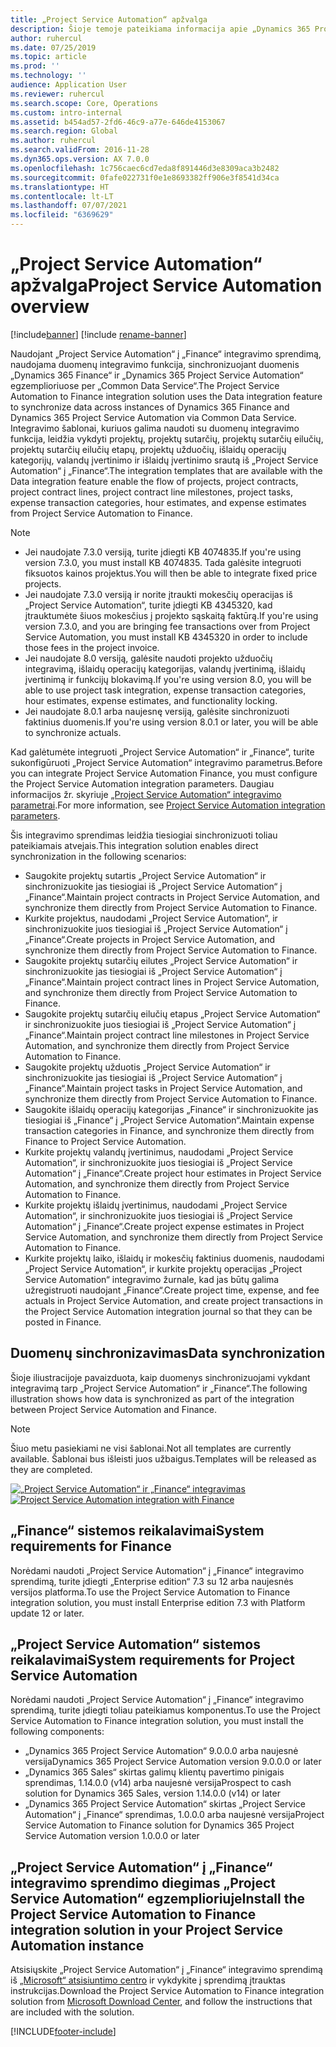```yaml
---
title: „Project Service Automation“ apžvalga
description: Šioje temoje pateikiama informacija apie „Dynamics 365 Project Service Automation“ į „Dynamics 365 Finance“ integravimo sprendimą.
author: ruhercul
ms.date: 07/25/2019
ms.topic: article
ms.prod: ''
ms.technology: ''
audience: Application User
ms.reviewer: ruhercul
ms.search.scope: Core, Operations
ms.custom: intro-internal
ms.assetid: b454ad57-2fd6-46c9-a77e-646de4153067
ms.search.region: Global
ms.author: ruhercul
ms.search.validFrom: 2016-11-28
ms.dyn365.ops.version: AX 7.0.0
ms.openlocfilehash: 1c756caec6cd7eda8f891446d3e8309aca3b2482
ms.sourcegitcommit: 0fafe022731f0e1e8693382ff906e3f8541d34ca
ms.translationtype: HT
ms.contentlocale: lt-LT
ms.lasthandoff: 07/07/2021
ms.locfileid: "6369629"
---
```

# <a name="project-service-automation-overview"></a><span data-ttu-id="1a3a2-103">„Project Service Automation“ apžvalga</span><span class="sxs-lookup"><span data-stu-id="1a3a2-103">Project Service Automation overview</span></span>

[!include[banner](../includes/banner.md)]
[!include [rename-banner](~/includes/cc-data-platform-banner.md)]

<span data-ttu-id="1a3a2-104">Naudojant „Project Service Automation“ į „Finance“ integravimo sprendimą, naudojama duomenų integravimo funkcija, sinchronizuojant duomenis „Dynamics 365 Finance“ ir „Dynamics 365 Project Service Automation“ egzemplioriuose per „Common Data Service“.</span><span class="sxs-lookup"><span data-stu-id="1a3a2-104">The Project Service Automation to Finance integration solution uses the Data integration feature to synchronize data across instances of Dynamics 365 Finance and Dynamics 365 Project Service Automation via Common Data Service.</span></span> <span data-ttu-id="1a3a2-105">Integravimo šablonai, kuriuos galima naudoti su duomenų integravimo funkcija, leidžia vykdyti projektų, projektų sutarčių, projektų sutarčių eilučių, projektų sutarčių eilučių etapų, projektų užduočių, išlaidų operacijų kategorijų, valandų įvertinimo ir išlaidų įvertinimo srautą iš „Project Service Automation“ į „Finance“.</span><span class="sxs-lookup"><span data-stu-id="1a3a2-105">The integration templates that are available with the Data integration feature enable the flow of projects, project contracts, project contract lines, project contract line milestones, project tasks, expense transaction categories, hour estimates, and expense estimates from Project Service Automation to Finance.</span></span>

> [!NOTE]
> - <span data-ttu-id="1a3a2-106">Jei naudojate 7.3.0 versiją, turite įdiegti KB 4074835.</span><span class="sxs-lookup"><span data-stu-id="1a3a2-106">If you're using version 7.3.0, you must install KB 4074835.</span></span> <span data-ttu-id="1a3a2-107">Tada galėsite integruoti fiksuotos kainos projektus.</span><span class="sxs-lookup"><span data-stu-id="1a3a2-107">You will then be able to integrate fixed price projects.</span></span>
> - <span data-ttu-id="1a3a2-108">Jei naudojate 7.3.0 versiją ir norite įtraukti mokesčių operacijas iš „Project Service Automation“, turite įdiegti KB 4345320, kad įtrauktumėte šiuos mokesčius į projekto sąskaitą faktūrą.</span><span class="sxs-lookup"><span data-stu-id="1a3a2-108">If you're using version 7.3.0, and you are bringing fee transactions over from Project Service Automation, you must install KB 4345320 in order to include those fees in the project invoice.</span></span>
> - <span data-ttu-id="1a3a2-109">Jei naudojate 8.0 versiją, galėsite naudoti projekto užduočių integravimą, išlaidų operacijų kategorijas, valandų įvertinimą, išlaidų įvertinimą ir funkcijų blokavimą.</span><span class="sxs-lookup"><span data-stu-id="1a3a2-109">If you're using version 8.0, you will be able to use project task integration, expense transaction categories, hour estimates, expense estimates, and functionality locking.</span></span>
> - <span data-ttu-id="1a3a2-110">Jei naudojate 8.0.1 arba naujesnę versiją, galėsite sinchronizuoti faktinius duomenis.</span><span class="sxs-lookup"><span data-stu-id="1a3a2-110">If you're using version 8.0.1 or later, you will be able to synchronize actuals.</span></span>

<span data-ttu-id="1a3a2-111">Kad galėtumėte integruoti „Project Service Automation“ ir „Finance“, turite sukonfigūruoti „Project Service Automation“ integravimo parametrus.</span><span class="sxs-lookup"><span data-stu-id="1a3a2-111">Before you can integrate Project Service Automation Finance, you must configure the Project Service Automation integration parameters.</span></span> <span data-ttu-id="1a3a2-112">Daugiau informacijos žr. skyriuje [„Project Service Automation“ integravimo parametrai](PSA-parameters.md).</span><span class="sxs-lookup"><span data-stu-id="1a3a2-112">For more information, see [Project Service Automation integration parameters](PSA-parameters.md).</span></span>

<span data-ttu-id="1a3a2-113">Šis integravimo sprendimas leidžia tiesiogiai sinchronizuoti toliau pateikiamais atvejais.</span><span class="sxs-lookup"><span data-stu-id="1a3a2-113">This integration solution enables direct synchronization in the following scenarios:</span></span>

- <span data-ttu-id="1a3a2-114">Saugokite projektų sutartis „Project Service Automation“ ir sinchronizuokite jas tiesiogiai iš „Project Service Automation“ į „Finance“.</span><span class="sxs-lookup"><span data-stu-id="1a3a2-114">Maintain project contracts in Project Service Automation, and synchronize them directly from Project Service Automation to Finance.</span></span>
- <span data-ttu-id="1a3a2-115">Kurkite projektus, naudodami „Project Service Automation“, ir sinchronizuokite juos tiesiogiai iš „Project Service Automation“ į „Finance“.</span><span class="sxs-lookup"><span data-stu-id="1a3a2-115">Create projects in Project Service Automation, and synchronize them directly from Project Service Automation to Finance.</span></span>
- <span data-ttu-id="1a3a2-116">Saugokite projektų sutarčių eilutes „Project Service Automation“ ir sinchronizuokite jas tiesiogiai iš „Project Service Automation“ į „Finance“.</span><span class="sxs-lookup"><span data-stu-id="1a3a2-116">Maintain project contract lines in Project Service Automation, and synchronize them directly from Project Service Automation to Finance.</span></span>
- <span data-ttu-id="1a3a2-117">Saugokite projektų sutarčių eilučių etapus „Project Service Automation“ ir sinchronizuokite juos tiesiogiai iš „Project Service Automation“ į „Finance“.</span><span class="sxs-lookup"><span data-stu-id="1a3a2-117">Maintain project contract line milestones in Project Service Automation, and synchronize them directly from Project Service Automation to Finance.</span></span>
- <span data-ttu-id="1a3a2-118">Saugokite projektų užduotis „Project Service Automation“ ir sinchronizuokite jas tiesiogiai iš „Project Service Automation“ į „Finance“.</span><span class="sxs-lookup"><span data-stu-id="1a3a2-118">Maintain project tasks in Project Service Automation, and synchronize them directly from Project Service Automation to Finance.</span></span>
- <span data-ttu-id="1a3a2-119">Saugokite išlaidų operacijų kategorijas „Finance“ ir sinchronizuokite jas tiesiogiai iš „Finance“ į „Project Service Automation“.</span><span class="sxs-lookup"><span data-stu-id="1a3a2-119">Maintain expense transaction categories in Finance, and synchronize them directly from Finance to Project Service Automation.</span></span>
- <span data-ttu-id="1a3a2-120">Kurkite projektų valandų įvertinimus, naudodami „Project Service Automation“, ir sinchronizuokite juos tiesiogiai iš „Project Service Automation“ į „Finance“.</span><span class="sxs-lookup"><span data-stu-id="1a3a2-120">Create project hour estimates in Project Service Automation, and synchronize them directly from Project Service Automation to Finance.</span></span>
- <span data-ttu-id="1a3a2-121">Kurkite projektų išlaidų įvertinimus, naudodami „Project Service Automation“, ir sinchronizuokite juos tiesiogiai iš „Project Service Automation“ į „Finance“.</span><span class="sxs-lookup"><span data-stu-id="1a3a2-121">Create project expense estimates in Project Service Automation, and synchronize them directly from Project Service Automation to Finance.</span></span>
- <span data-ttu-id="1a3a2-122">Kurkite projektų laiko, išlaidų ir mokesčių faktinius duomenis, naudodami „Project Service Automation“, ir kurkite projektų operacijas „Project Service Automation“ integravimo žurnale, kad jas būtų galima užregistruoti naudojant „Finance“.</span><span class="sxs-lookup"><span data-stu-id="1a3a2-122">Create project time, expense, and fee actuals in Project Service Automation, and create project transactions in the Project Service Automation integration journal so that they can be posted in Finance.</span></span>

## <a name="data-synchronization"></a><span data-ttu-id="1a3a2-123">Duomenų sinchronizavimas</span><span class="sxs-lookup"><span data-stu-id="1a3a2-123">Data synchronization</span></span>

<span data-ttu-id="1a3a2-124">Šioje iliustracijoje pavaizduota, kaip duomenys sinchronizuojami vykdant integravimą tarp „Project Service Automation“ ir „Finance“.</span><span class="sxs-lookup"><span data-stu-id="1a3a2-124">The following illustration shows how data is synchronized as part of the integration between Project Service Automation and Finance.</span></span>

> [!NOTE]
> <span data-ttu-id="1a3a2-125">Šiuo metu pasiekiami ne visi šablonai.</span><span class="sxs-lookup"><span data-stu-id="1a3a2-125">Not all templates are currently available.</span></span> <span data-ttu-id="1a3a2-126">Šablonai bus išleisti juos užbaigus.</span><span class="sxs-lookup"><span data-stu-id="1a3a2-126">Templates will be released as they are completed.</span></span>

<span data-ttu-id="1a3a2-127">[![„Project Service Automation“ ir „Finance“ integravimas](./media/PSA-integration.png)](./media/PSA-integration.png)</span><span class="sxs-lookup"><span data-stu-id="1a3a2-127">[![Project Service Automation integration with Finance](./media/PSA-integration.png)](./media/PSA-integration.png)</span></span>

## <a name="system-requirements-for-finance"></a><span data-ttu-id="1a3a2-128">„Finance“ sistemos reikalavimai</span><span class="sxs-lookup"><span data-stu-id="1a3a2-128">System requirements for Finance</span></span>

<span data-ttu-id="1a3a2-129">Norėdami naudoti „Project Service Automation“ į „Finance“ integravimo sprendimą, turite įdiegti „Enterprise edition“ 7.3 su 12 arba naujesnės versijos platforma.</span><span class="sxs-lookup"><span data-stu-id="1a3a2-129">To use the Project Service Automation to Finance integration solution, you must install Enterprise edition 7.3 with Platform update 12 or later.</span></span>

## <a name="system-requirements-for-project-service-automation"></a><span data-ttu-id="1a3a2-130">„Project Service Automation“ sistemos reikalavimai</span><span class="sxs-lookup"><span data-stu-id="1a3a2-130">System requirements for Project Service Automation</span></span>

<span data-ttu-id="1a3a2-131">Norėdami naudoti „Project Service Automation“ į „Finance“ integravimo sprendimą, turite įdiegti toliau pateikiamus komponentus.</span><span class="sxs-lookup"><span data-stu-id="1a3a2-131">To use the Project Service Automation to Finance integration solution, you must install the following components:</span></span>

- <span data-ttu-id="1a3a2-132">„Dynamics 365 Project Service Automation“ 9.0.0.0 arba naujesnė versija</span><span class="sxs-lookup"><span data-stu-id="1a3a2-132">Dynamics 365 Project Service Automation version 9.0.0.0 or later</span></span>
- <span data-ttu-id="1a3a2-133">„Dynamics 365 Sales“ skirtas galimų klientų pavertimo pinigais sprendimas, 1.14.0.0 (v14) arba naujesnė versija</span><span class="sxs-lookup"><span data-stu-id="1a3a2-133">Prospect to cash solution for Dynamics 365 Sales, version 1.14.0.0 (v14) or later</span></span>
- <span data-ttu-id="1a3a2-134">„Dynamics 365 Project Service Automation“ skirtas „Project Service Automation“ į „Finance“ sprendimas, 1.0.0.0 arba naujesnė versija</span><span class="sxs-lookup"><span data-stu-id="1a3a2-134">Project Service Automation to Finance solution for Dynamics 365 Project Service Automation version 1.0.0.0 or later</span></span>

## <a name="install-the-project-service-automation-to-finance-integration-solution-in-your-project-service-automation-instance"></a><span data-ttu-id="1a3a2-135">„Project Service Automation“ į „Finance“ integravimo sprendimo diegimas „Project Service Automation“ egzemplioriuje</span><span class="sxs-lookup"><span data-stu-id="1a3a2-135">Install the Project Service Automation to Finance integration solution in your Project Service Automation instance</span></span>

<span data-ttu-id="1a3a2-136">Atsisiųskite „Project Service Automation“ į „Finance“ integravimo sprendimą iš [„Microsoft“ atsisiuntimo centro](https://www.microsoft.com/download/details.aspx?id=57016) ir vykdykite į sprendimą įtrauktas instrukcijas.</span><span class="sxs-lookup"><span data-stu-id="1a3a2-136">Download the Project Service Automation to Finance integration solution from [Microsoft Download Center](https://www.microsoft.com/download/details.aspx?id=57016), and follow the instructions that are included with the solution.</span></span>


[!INCLUDE[footer-include](../includes/footer-banner.md)]